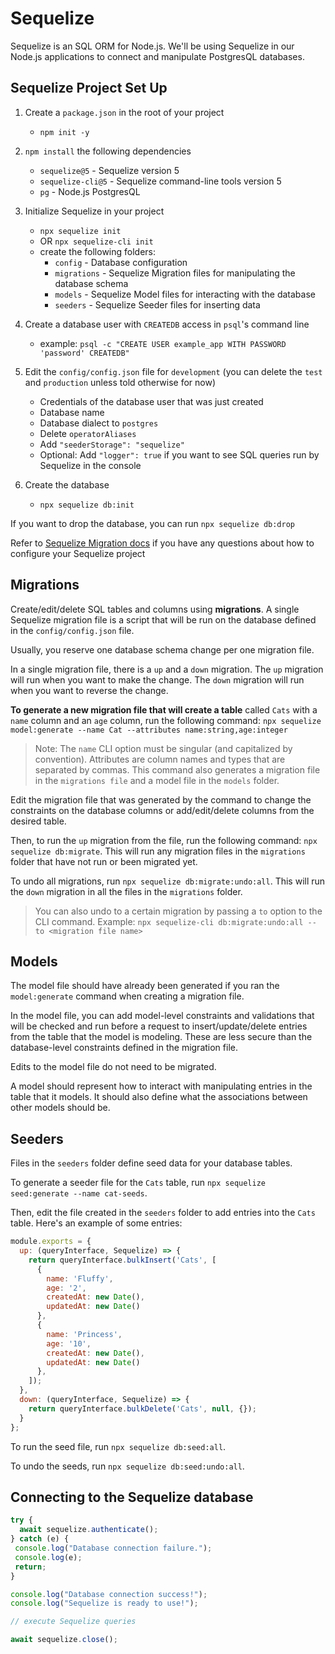 # Sequelize

Sequelize is an SQL ORM for Node.js. We'll be using Sequelize in our Node.js
applications to connect and manipulate PostgresQL databases.

## Sequelize Project Set Up

1. Create a `package.json` in the root of your project
   - `npm init -y`

2. `npm install` the following dependencies
   - `sequelize@5` - Sequelize version 5
   - `sequelize-cli@5` - Sequelize command-line tools version 5
   - `pg` - Node.js PostgresQL

3. Initialize Sequelize in your project
   - `npx sequelize init`
   - OR `npx sequelize-cli init`
   - create the following folders:
     - `config` - Database configuration
     - `migrations` - Sequelize Migration files for manipulating the database
       schema
     - `models` - Sequelize Model files for interacting with the database
     - `seeders` - Sequelize Seeder files for inserting data

4. Create a database user with `CREATEDB` access in `psql`'s command line
   - example:
     `psql -c "CREATE USER example_app WITH PASSWORD 'password' CREATEDB"`

5. Edit the `config/config.json` file for `development` (you can delete the
   `test` and `production` unless told otherwise for now)
   - Credentials of the database user that was just created
   - Database name
   - Database dialect to `postgres`
   - Delete `operatorAliases`
   - Add `"seederStorage": "sequelize"`
   - Optional: Add `"logger": true` if you want to see SQL queries run by
     Sequelize in the console

6. Create the database
   - `npx sequelize db:init`

If you want to drop the database, you can run `npx sequelize db:drop`

Refer to [Sequelize Migration docs] if you have any questions about how to
configure your Sequelize project

## Migrations

Create/edit/delete SQL tables and columns using **migrations**. A single
Sequelize migration file is a script that will be run on the database defined
in the `config/config.json` file.

Usually, you reserve one database schema change per one migration file.

In a single migration file, there is a `up` and a `down` migration. The `up`
migration will run when you want to make the change. The `down` migration will
run when you want to reverse the change.

**To generate a new migration file that will create a table** called `Cats` with
a `name` column and an `age` column, run the following command:
`npx sequelize model:generate --name Cat --attributes name:string,age:integer`

> Note: The `name` CLI option must be singular (and capitalized by convention).
> Attributes are column names and types that are separated by commas.
> This command also generates a migration file in the `migrations file` and a
> model file in the `models` folder.

Edit the migration file that was generated by the command to change the
constraints on the database columns or add/edit/delete columns from the desired
table.

Then, to run the `up` migration from the file, run the following command:
`npx sequelize db:migrate`. This will run any migration files in the
`migrations` folder that have not run or been migrated yet.

To undo all migrations, run `npx sequelize db:migrate:undo:all`. This will run
the `down` migration in all the files in the `migrations` folder.

> You can also undo to a certain migration by passing a `to` option to the CLI
> command.
> Example: `npx sequelize-cli db:migrate:undo:all --to <migration file name>`

## Models

The model file should have already been generated if you ran the
`model:generate` command when creating a migration file.

In the model file, you can add model-level constraints and validations that will
be checked and run before a request to insert/update/delete entries from the
table that the model is modeling. These are less secure than the database-level
constraints defined in the migration file.

Edits to the model file do not need to be migrated.

A model should represent how to interact with manipulating entries in the table
that it models. It should also define what the associations between other models
should be.

## Seeders

Files in the `seeders` folder define seed data for your database tables.

To generate a seeder file for the `Cats` table, run
`npx sequelize seed:generate --name cat-seeds`.

Then, edit the file created in the `seeders` folder to add entries into the
`Cats` table. Here's an example of some entries:

```js
module.exports = {
  up: (queryInterface, Sequelize) => {
    return queryInterface.bulkInsert('Cats', [
      {
        name: 'Fluffy',
        age: '2',
        createdAt: new Date(),
        updatedAt: new Date()
      },
      {
        name: 'Princess',
        age: '10',
        createdAt: new Date(),
        updatedAt: new Date()
      },
    ]);
  },
  down: (queryInterface, Sequelize) => {
    return queryInterface.bulkDelete('Cats', null, {});
  }
};
```

To run the seed file, run `npx sequelize db:seed:all`.

To undo the seeds, run `npx sequelize db:seed:undo:all`.

## Connecting to the Sequelize database

```js
try {
  await sequelize.authenticate();
} catch (e) {
 console.log("Database connection failure.");
 console.log(e);
 return;
}

console.log("Database connection success!");
console.log("Sequelize is ready to use!");

// execute Sequelize queries

await sequelize.close();
```

[Sequelize Migration docs]: https://sequelize.org/master/manual/migrations.html
